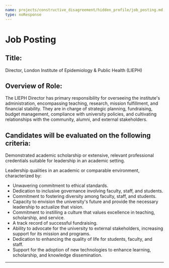 ```yaml
---
name: projects/constructive_disagreement/hidden_profile/job_posting.md
type: noResponse
---
```


# Job Posting

## Title:

Director, London Institute of Epidemiology & Public Health (LIEPH)

## Overview of Role:

The LIEPH Director has primary responsibility for overseeing the institute's administration, encompassing teaching, research, mission fulfillment, and financial stability. They are in charge of strategic planning, fundraising, budget management, compliance with university policies, and cultivating relationships with the community, alumni, and external stakeholders.

## Candidates will be evaluated on the following criteria:

Demonstrated academic scholarship or extensive, relevant professional credentials suitable for leadership in an academic setting.

Leadership qualities in an academic or comparable environment, characterized by:

- Unwavering commitment to ethical standards.
- Dedication to inclusive governance involving faculty, staff, and students.
- Commitment to fostering diversity among faculty, staff, and students.
- Capacity to envision the university's future and provide the necessary leadership to actualize that vision.
- Commitment to instilling a culture that values excellence in teaching, scholarship, and service.
- A track record of successful fundraising.
- Ability to advocate for the university to external stakeholders, increasing support for its mission and programs.
- Dedication to enhancing the quality of life for students, faculty, and staff.
- Support for the adoption of new technologies to enhance learning, scholarship, and knowledge dissemination.

---
